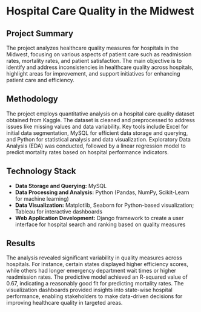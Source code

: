 # Hospital Care Quality in the Midwest

## Project Summary
The project analyzes healthcare quality measures for hospitals in the Midwest, focusing on various aspects of patient care such as readmission rates, mortality rates, and patient satisfaction. The main objective is to identify and address inconsistencies in healthcare quality across hospitals, highlight areas for improvement, and support initiatives for enhancing patient care and efficiency.

## Methodology
The project employs quantitative analysis on a hospital care quality dataset obtained from Kaggle. The dataset is cleaned and preprocessed to address issues like missing values and data variability. Key tools include Excel for initial data segmentation, MySQL for efficient data storage and querying, and Python for statistical analysis and data visualization. Exploratory Data Analysis (EDA) was conducted, followed by a linear regression model to predict mortality rates based on hospital performance indicators.

## Technology Stack
- **Data Storage and Querying:** MySQL
- **Data Processing and Analysis:** Python (Pandas, NumPy, Scikit-Learn for machine learning)
- **Data Visualization:** Matplotlib, Seaborn for Python-based visualization; Tableau for interactive dashboards
- **Web Application Development:** Django framework to create a user interface for hospital search and ranking based on quality measures

## Results
The analysis revealed significant variability in quality measures across hospitals. For instance, certain states displayed higher efficiency scores, while others had longer emergency department wait times or higher readmission rates. The predictive model achieved an R-squared value of 0.67, indicating a reasonably good fit for predicting mortality rates. The visualization dashboards provided insights into state-wise hospital performance, enabling stakeholders to make data-driven decisions for improving healthcare quality in targeted areas.

